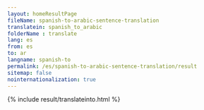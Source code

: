 ```yaml
---
layout: homeResultPage
fileName: spanish-to-arabic-sentence-translation
translatein: spanish_to_arabic
folderName : translate
lang: es
from: es
to: ar
langname: spanish-to
permalink: /es/spanish-to-arabic-sentence-translation/result
sitemap: false
nointernationalization: true
---
```

{% include result/translateinto.html %}

<script src="/js/result/translation.js" data-foldername="{{page.folderName}}" data-lang="{{page.lang}}"></script>

